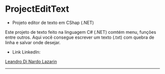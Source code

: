 # ProjectEditText

* Projeto editor de texto em CShap (.NET)

Este projeto de texto feito na linguagem C# (.NET) comtém menu, funções entre outros.
Aqui você consegue escrever um texto (.txt) com quebra de linha e salvar onde desejar.

* Link LinkedIn:

[Leandro Di Nardo Lazarin](https://www.linkedin.com/in/leandro-di-nardo-lazarin-694a59236/)

********************************************************************************
